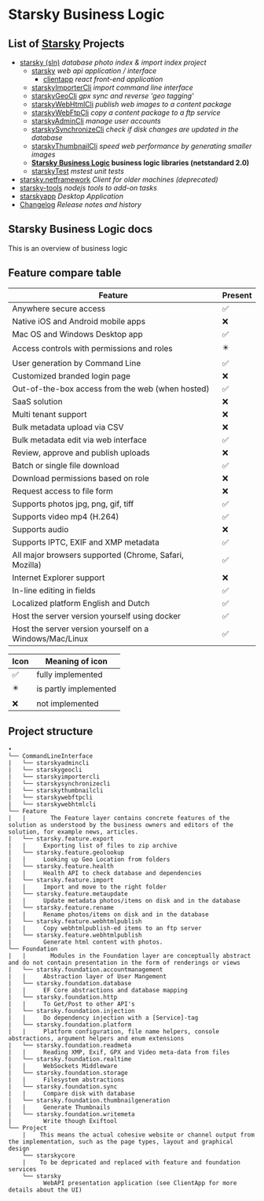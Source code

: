 # Starsky Business Logic
## List of [Starsky](../../readme.md) Projects
 * [starsky (sln)](../../starsky/readme.md) _database photo index & import index project_
    * [starsky](../../starsky/starsky/readme.md) _web api application / interface_
      *  [clientapp](../../starsky/starsky/clientapp/readme.md) _react front-end application_
    * [starskyImporterCli](../../starsky/starskyimportercli/readme.md)  _import command line interface_
    * [starskyGeoCli](../../starsky/starskygeocli/readme.md)  _gpx sync and reverse 'geo tagging'_
    * [starskyWebHtmlCli](../../starsky/starskywebhtmlcli/readme.md)  _publish web images to a content package_
    * [starskyWebFtpCli](../../starsky/starskywebftpcli/readme.md)  _copy a content package to a ftp service_
    * [starskyAdminCli](../../starsky/starskyadmincli/readme.md)  _manage user accounts_
    * [starskySynchronizeCli](../../starsky/starskysynchronizecli/readme.md)  _check if disk changes are updated in the database_
    * [starskyThumbnailCli](../../starsky/starskythumbnailcli/readme.md)  _speed web performance by generating smaller images_    
    * __[Starsky Business Logic](../../starsky/starskybusinesslogic/readme.md) business logic libraries (netstandard 2.0)__
    * [starskyTest](../../starsky/starskytest/readme.md)  _mstest unit tests_
 * [starsky.netframework](../../starsky.netframework/readme.md) _Client for older machines (deprecated)_
 * [starsky-tools](../../starsky-tools/readme.md) _nodejs tools to add-on tasks_
 * [starskyapp](../../starskyapp/readme.md) _Desktop Application_
 * [Changelog](../../history.md) _Release notes and history_

## Starsky Business Logic docs

This is an overview of business logic

## Feature compare table

| Feature                                                           | Present |
|-------------------------------------------------------------------|---------|
| Anywhere secure access                                            |    ✅   |
| Native iOS and Android mobile apps                                |    ❌   |
| Mac OS and Windows Desktop app                                    |    ✅   |
| Access controls with permissions and roles                        |    ✴️   |
| User generation by Command Line                                   |    ✅   |
| Customized branded login page                                     |    ❌   |
| Out-of-the-box access from the web  (when hosted)                 |    ✅   |
| SaaS solution                                                     |    ❌   |
| Multi tenant support                                              |    ❌   |
| Bulk metadata upload via CSV                                      |    ❌   |
| Bulk metadata edit via web interface                              |    ✅   |
| Review, approve and publish uploads                               |    ❌   |
| Batch or single file download                                     |    ✅   |
| Download permissions based on role                                |    ❌   |
| Request access to file form                                       |    ❌   |
| Supports photos jpg, png, gif, tiff                               |    ✅   |
| Supports video mp4 (H.264)                                        |    ✅   |
| Supports audio                                                    |    ❌   |
| Supports IPTC, EXIF and XMP metadata                              |    ✅   |
| All major browsers supported (Chrome, Safari, Mozilla)            |    ✅   |
| Internet Explorer support                                         |    ❌   |
| In-line editing in fields                                         |    ✅   |
| Localized platform English and Dutch                              |    ✅   |
| Host the server version yourself using docker                     |    ✅   |
| Host the server version yourself on a Windows/Mac/Linux           |    ✅   |


| Icon | Meaning of icon       |
|------|-----------------------|
|  ✅  | fully implemented     |
|  ✴️  | is partly implemented |
|  ❌  | not implemented       |

## Project structure

```
•
└── CommandLineInterface
|   └── starskyadmincli
|   └── starskygeocli
|   └── starskyimportercli
|   └── starskysynchronizecli
|   └── starskythumbnailcli
|   └── starskywebftpcli
|   └── starskywebhtmlcli
└── Feature
|   |       The Feature layer contains concrete features of the solution as understood by the business owners and editors of the solution, for example news, articles.
|   └── starsky.feature.export
|   |     Exporting list of files to zip archive
|   └── starsky.feature.geolookup
|   |     Looking up Geo Location from folders
|   └── starsky.feature.health
|   |     Health API to check database and dependencies
|   └── starsky.feature.import
|   |     Import and move to the right folder
|   └── starsky.feature.metaupdate
|   |     Update metadata photos/items on disk and in the database
|   └── starsky.feature.rename
|   |     Rename photos/items on disk and in the database
|   └── starsky.feature.webhtmlpublish
|   |     Copy webhtmlpublish-ed items to an ftp server
|   └── starsky.feature.webhtmlpublish
|         Generate html content with photos.
└── Foundation
|   |       Modules in the Foundation layer are conceptually abstract and do not contain presentation in the form of renderings or views
|   └── starsky.foundation.accountmanagement
|   |     Abstraction layer of User Mangement
|   └── starsky.foundation.database
|   |     EF Core abstractions and database mapping
|   └── starsky.foundation.http
|   |     To Get/Post to other API's
|   └── starsky.foundation.injection
|   |     Do dependency injection with a [Service]-tag
|   └── starsky.foundation.platform
|   |     Platform configuration, file name helpers, console abstractions, argument helpers and enum extensions
|   └── starsky.foundation.readmeta
|   |     Reading XMP, Exif, GPX and Video meta-data from files
|   └── starsky.foundation.realtime
|   |     WebSockets Middleware
|   └── starsky.foundation.storage
|   |     Filesystem abstractions
|   └── starsky.foundation.sync
|   |     Compare disk with database
|   └── starsky.foundation.thumbnailgeneration
|   |     Generate Thumbnails
|   └── starsky.foundation.writemeta
|         Write though Exiftool
└── Project
    |    This means the actual cohesive website or channel output from the implementation, such as the page types, layout and graphical design  
    └── starskycore
    |    To be depricated and replaced with feature and foundation services  
    └── starsky
          WebAPI presentation application (see ClientApp for more details about the UI)
```
